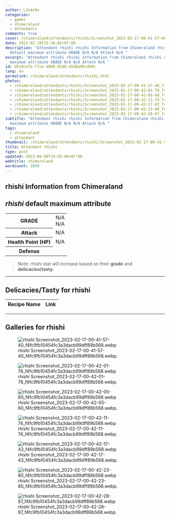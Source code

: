 ```yaml
---
author: L3n4r0x
categories:
  - games
  - chimeraland
  - attendants
comments: true
cover: /chimeraland/attendants/rhishi/Screenshot_2023-02-17-00-41-57-40_f4fc9fb10454fc3a3dacb99dff89b568.webp
date: 2023-02-18T15:58:01+07:00
description: "Attendant rhishi rhishi Information from Chimeraland rhishi
  default maximum attribute GRADE N/A N/A Attack N/A "
excerpt: "Attendant rhishi rhishi Information from Chimeraland rhishi default
  maximum attribute GRADE N/A N/A Attack N/A "
id: d519ce7e-ffce-4888-82d6-d5d8a9bcdb9c
lang: en
permalink: /chimeraland/attendants/rhishi.html
photos:
  - /chimeraland/attendants/rhishi/Screenshot_2023-02-17-00-41-57-40_f4fc9fb10454fc3a3dacb99dff89b568.webp
  - /chimeraland/attendants/rhishi/Screenshot_2023-02-17-00-42-01-78_f4fc9fb10454fc3a3dacb99dff89b568.webp
  - /chimeraland/attendants/rhishi/Screenshot_2023-02-17-00-42-05-60_f4fc9fb10454fc3a3dacb99dff89b568.webp
  - /chimeraland/attendants/rhishi/Screenshot_2023-02-17-00-42-11-74_f4fc9fb10454fc3a3dacb99dff89b568.webp
  - /chimeraland/attendants/rhishi/Screenshot_2023-02-17-00-42-17-43_f4fc9fb10454fc3a3dacb99dff89b568.webp
  - /chimeraland/attendants/rhishi/Screenshot_2023-02-17-00-42-23-80_f4fc9fb10454fc3a3dacb99dff89b568.webp
  - /chimeraland/attendants/rhishi/Screenshot_2023-02-17-00-42-28-87_f4fc9fb10454fc3a3dacb99dff89b568.webp
subtitle: "Attendant rhishi rhishi Information from Chimeraland rhishi default
  maximum attribute GRADE N/A N/A Attack N/A "
tags:
  - chimeraland
  - attendant
thumbnail: /chimeraland/attendants/rhishi/Screenshot_2023-02-17-00-41-57-40_f4fc9fb10454fc3a3dacb99dff89b568.webp
title: Attendant rhishi
type: post
updated: 2023-08-08T14:45:04+07:00
webtitle: chimeraland
wordcount: 1059
---
```


<link
  rel="stylesheet"
  href="https://rawcdn.githack.com/dimaslanjaka/Web-Manajemen/870a349/css/bootstrap-5-3-0-alpha3-wrapper.css"
/>
<section id="bootstrap-wrapper">
  <div data-bs-theme="dark">
    <h2>rhishi Information from Chimeraland</h2>
    <h2 id="attribute"><i>rhishi</i> default maximum attribute</h2>
    <div class="row">
      <div class="col mb-2">
        <div class="card">
          <div class="card-body">
            <table>
              <tr>
                <th>GRADE</th>
                <td>N/A <br />N/A</td>
              </tr>
              <tr>
                <th>Attack</th>
                <td>N/A</td>
              </tr>
              <tr>
                <th>Health Point (HP)</th>
                <td>N/A</td>
              </tr>
              <tr>
                <th>Defense</th>
                <td></td>
              </tr>
            </table>
          </div>
        </div>
      </div>
    </div>
    <blockquote class="bd-callout bd-callout-warning">
      Note: rhishi stat will increase based on their <b>grade</b> and
      <b>delicacies/tasty</b>.
    </blockquote>
    <hr />
    <h2 id="delicacies">Delicacies/Tasty for rhishi</h2>
    <div class="card">
      <div class="card-body">
        <div class="table-responsive">
          <table class="table table-striped">
            <thead>
              <tr>
                <th>Recipe Name</th>
                <th>Link</th>
              </tr>
            </thead>
            <tbody></tbody>
          </table>
        </div>
      </div>
    </div>
    <hr />
    <div id="gallery">
      <h2>Galleries for rhishi</h2>
      <div class="row">
        <div class="col-lg-6 col-12">
          <figure>
            <img
              src="https://www.webmanajemen.com/chimeraland/attendants/rhishi/Screenshot_2023-02-17-00-41-57-40_f4fc9fb10454fc3a3dacb99dff89b568.webp"
              alt="rhishi Screenshot_2023-02-17-00-41-57-40_f4fc9fb10454fc3a3dacb99dff89b568.webp"
            />
            <figcaption style="word-wrap: break-word">
              <i>rhishi</i>
              Screenshot_2023-02-17-00-41-57-40_f4fc9fb10454fc3a3dacb99dff89b568.webp.
            </figcaption>
          </figure>
        </div>
        <div class="col-lg-6 col-12">
          <figure>
            <img
              src="https://www.webmanajemen.com/chimeraland/attendants/rhishi/Screenshot_2023-02-17-00-42-01-78_f4fc9fb10454fc3a3dacb99dff89b568.webp"
              alt="rhishi Screenshot_2023-02-17-00-42-01-78_f4fc9fb10454fc3a3dacb99dff89b568.webp"
            />
            <figcaption style="word-wrap: break-word">
              <i>rhishi</i>
              Screenshot_2023-02-17-00-42-01-78_f4fc9fb10454fc3a3dacb99dff89b568.webp.
            </figcaption>
          </figure>
        </div>
        <div class="col-lg-6 col-12">
          <figure>
            <img
              src="https://www.webmanajemen.com/chimeraland/attendants/rhishi/Screenshot_2023-02-17-00-42-05-60_f4fc9fb10454fc3a3dacb99dff89b568.webp"
              alt="rhishi Screenshot_2023-02-17-00-42-05-60_f4fc9fb10454fc3a3dacb99dff89b568.webp"
            />
            <figcaption style="word-wrap: break-word">
              <i>rhishi</i>
              Screenshot_2023-02-17-00-42-05-60_f4fc9fb10454fc3a3dacb99dff89b568.webp.
            </figcaption>
          </figure>
        </div>
        <div class="col-lg-6 col-12">
          <figure>
            <img
              src="https://www.webmanajemen.com/chimeraland/attendants/rhishi/Screenshot_2023-02-17-00-42-11-74_f4fc9fb10454fc3a3dacb99dff89b568.webp"
              alt="rhishi Screenshot_2023-02-17-00-42-11-74_f4fc9fb10454fc3a3dacb99dff89b568.webp"
            />
            <figcaption style="word-wrap: break-word">
              <i>rhishi</i>
              Screenshot_2023-02-17-00-42-11-74_f4fc9fb10454fc3a3dacb99dff89b568.webp.
            </figcaption>
          </figure>
        </div>
        <div class="col-lg-6 col-12">
          <figure>
            <img
              src="https://www.webmanajemen.com/chimeraland/attendants/rhishi/Screenshot_2023-02-17-00-42-17-43_f4fc9fb10454fc3a3dacb99dff89b568.webp"
              alt="rhishi Screenshot_2023-02-17-00-42-17-43_f4fc9fb10454fc3a3dacb99dff89b568.webp"
            />
            <figcaption style="word-wrap: break-word">
              <i>rhishi</i>
              Screenshot_2023-02-17-00-42-17-43_f4fc9fb10454fc3a3dacb99dff89b568.webp.
            </figcaption>
          </figure>
        </div>
        <div class="col-lg-6 col-12">
          <figure>
            <img
              src="https://www.webmanajemen.com/chimeraland/attendants/rhishi/Screenshot_2023-02-17-00-42-23-80_f4fc9fb10454fc3a3dacb99dff89b568.webp"
              alt="rhishi Screenshot_2023-02-17-00-42-23-80_f4fc9fb10454fc3a3dacb99dff89b568.webp"
            />
            <figcaption style="word-wrap: break-word">
              <i>rhishi</i>
              Screenshot_2023-02-17-00-42-23-80_f4fc9fb10454fc3a3dacb99dff89b568.webp.
            </figcaption>
          </figure>
        </div>
        <div class="col-lg-6 col-12">
          <figure>
            <img
              src="https://www.webmanajemen.com/chimeraland/attendants/rhishi/Screenshot_2023-02-17-00-42-28-87_f4fc9fb10454fc3a3dacb99dff89b568.webp"
              alt="rhishi Screenshot_2023-02-17-00-42-28-87_f4fc9fb10454fc3a3dacb99dff89b568.webp"
            />
            <figcaption style="word-wrap: break-word">
              <i>rhishi</i>
              Screenshot_2023-02-17-00-42-28-87_f4fc9fb10454fc3a3dacb99dff89b568.webp.
            </figcaption>
          </figure>
        </div>
      </div>
    </div>
  </div>
</section>